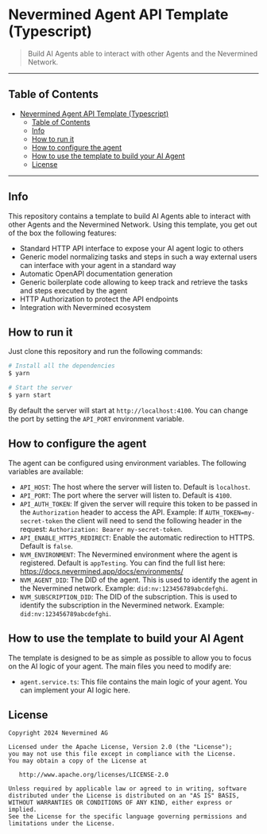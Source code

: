 # Nevermined Agent API Template (Typescript)

> Build AI Agents able to interact with other Agents and the Nevermined Network.

---

## Table of Contents

- [Nevermined Agent API Template (Typescript)](#nevermined-agent-api-template-typescript)
  - [Table of Contents](#table-of-contents)
  - [Info](#info)
  - [How to run it](#how-to-run-it)
  - [How to configure the agent](#how-to-configure-the-agent)
  - [How to use the template to build your AI Agent](#how-to-use-the-template-to-build-your-ai-agent)
  - [License](#license)

---

## Info

This repository contains a template to build AI Agents able to interact with other Agents and the Nevermined Network. Using this template, you get out of the box the following features:

- Standard HTTP API interface to expose your AI agent logic to others
- Generic model normalizing tasks and steps in such a way external users can interface with your agent in a standard way
- Automatic OpenAPI documentation generation
- Generic boilerplate code allowing to keep track and retrieve the tasks and steps executed by the agent
- HTTP Authorization to protect the API endpoints
- Integration with Nevermined ecosystem

## How to run it

Just clone this repository and run the following commands:

```bash
# Install all the dependencies
$ yarn

# Start the server
$ yarn start
```

By default the server will start at `http://localhost:4100`. You can change the port by setting the `API_PORT` environment variable.

## How to configure the agent

The agent can be configured using environment variables. The following variables are available:

- `API_HOST`: The host where the server will listen to. Default is `localhost`.
- `API_PORT`: The port where the server will listen to. Default is `4100`.
- `API_AUTH_TOKEN`: If given the server will require this token to be passed in the `Authorization` header to access the API. Example: If `AUTH_TOKEN=my-secret-token` the client will need to send the following header in the request: `Authorization: Bearer my-secret-token`.
- `API_ENABLE_HTTPS_REDIRECT`: Enable the automatic redirection to HTTPS. Default is `false`.
- `NVM_ENVIRONMENT`: The Nevermined environment where the agent is registered. Default is `appTesting`. You can find the full list here: <https://docs.nevermined.app/docs/environments/>
- `NVM_AGENT_DID`: The DID of the agent. This is used to identify the agent in the Nevermined network. Example: `did:nv:123456789abcdefghi`.
- `NVM_SUBSCRIPTION_DID`: The DID of the subscription. This is used to identify the subscription in the Nevermined network. Example: `did:nv:123456789abcdefghi`.

## How to use the template to build your AI Agent

The template is designed to be as simple as possible to allow you to focus on the AI logic of your agent. The main files you need to modify are:

- `agent.service.ts`: This file contains the main logic of your agent. You can implement your AI logic here.

## License

```text
Copyright 2024 Nevermined AG

Licensed under the Apache License, Version 2.0 (the "License");
you may not use this file except in compliance with the License.
You may obtain a copy of the License at

   http://www.apache.org/licenses/LICENSE-2.0

Unless required by applicable law or agreed to in writing, software
distributed under the License is distributed on an "AS IS" BASIS,
WITHOUT WARRANTIES OR CONDITIONS OF ANY KIND, either express or implied.
See the License for the specific language governing permissions and
limitations under the License.
```
